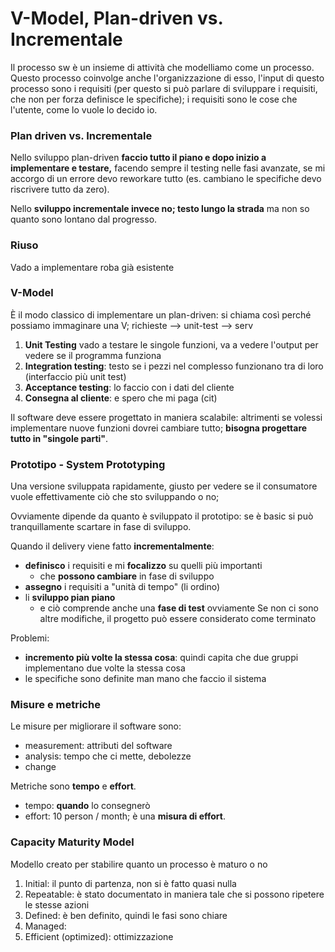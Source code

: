 # V-Model, Plan-driven vs. Incrementale



Il processo sw è un insieme di attività che modelliamo come un processo. Questo processo coinvolge anche l'organizzazione di esso, l'input di questo processo sono i requisiti (per questo si può parlare di sviluppare i requisiti, che non per forza definisce le specifiche); i requisiti sono le cose che l'utente, come lo vuole lo decido io.

### Plan driven vs. Incrementale

Nello sviluppo plan-driven **faccio tutto il piano e dopo inizio a implementare e testare,** facendo sempre il testing nelle fasi avanzate, se mi accorgo di un errore devo reworkare tutto (es. cambiano le specifiche devo riscrivere tutto da zero).

Nello **sviluppo incrementale invece no; testo lungo la strada** ma non so quanto sono lontano dal progresso.

### Riuso

Vado a implementare roba già esistente

### V-Model

È il modo classico di implementare un plan-driven: si chiama così perché possiamo immaginare una V; richieste --> unit-test --> serv

1. **Unit Testing** vado a testare le singole funzioni, va a vedere l'output per vedere se il programma funziona
2. **Integration testing**: testo se i pezzi nel complesso funzionano tra di loro (interfaccio più unit test)
3. **Acceptance testing**: lo faccio con i dati del cliente
4. **Consegna al cliente**: e spero che mi paga (cit)

Il software deve essere progettato in maniera scalabile: altrimenti se volessi implementare nuove funzioni dovrei cambiare tutto; **bisogna progettare tutto in "singole parti"**.

### Prototipo - System Prototyping

Una versione sviluppata rapidamente, giusto per vedere se il consumatore vuole effettivamente ciò che sto sviluppando o no;&#x20;

Ovviamente dipende da quanto è sviluppato il prototipo: se è basic si può tranquillamente scartare in fase di sviluppo.

Quando il delivery viene fatto **incrementalmente**:

* **definisco** i requisiti e mi **focalizzo** su quelli più importanti
  * che **possono cambiare** in fase di sviluppo
* **assegno** i requisiti a "unità di tempo" (li ordino)
* li **sviluppo pian piano**
  * e ciò comprende anche una **fase di test** ovviamente Se non ci sono altre modifiche, il progetto può essere considerato come terminato

Problemi:

* **incremento più volte la stessa cosa**: quindi capita che due gruppi implementano due volte la stessa cosa
* le specifiche sono definite man mano che faccio il sistema

### Misure e metriche

Le misure per migliorare il software sono:

* measurement: attributi del software
* analysis: tempo che ci mette, debolezze
* change

Metriche sono **tempo** e **effort**.

* tempo: **quando** lo consegnerò
* effort: 10 person / month; è una **misura di effort**.

### Capacity Maturity Model

Modello creato per stabilire quanto un processo è maturo o no

1. Initial: il punto di partenza, non si è fatto quasi nulla
2. Repeatable: è stato documentato in maniera tale che si possono ripetere le stesse azioni
3. Defined: è ben definito, quindi le fasi sono chiare
4. Managed:
5. Efficient (optimized): ottimizzazione
